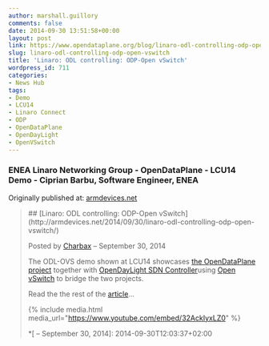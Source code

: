 ```yaml
---
author: marshall.guillory
comments: false
date: 2014-09-30 13:51:58+00:00
layout: post
link: https://www.opendataplane.org/blog/linaro-odl-controlling-odp-open-vswitch/
slug: linaro-odl-controlling-odp-open-vswitch
title: 'Linaro: ODL controlling: ODP-Open vSwitch'
wordpress_id: 711
categories:
- News Hub
tags:
- Demo
- LCU14
- Linaro Connect
- ODP
- OpenDataPlane
- OpenDayLight
- OpenVSwitch
---
```

### ENEA Linaro Networking Group - OpenDataPlane - LCU14 Demo - Ciprian Barbu, Software Engineer, ENEA

Originally published at: [armdevices.net](http://armdevices.net/2014/09/30/linaro-odl-controlling-odp-open-vswitch/)

<blockquote markdown="1">
## [Linaro: ODL controlling: ODP-Open vSwitch](http://armdevices.net/2014/09/30/linaro-odl-controlling-odp-open-vswitch/)

Posted by [Charbax](http://armdevices.net/author/charbax/) – September 30, 2014

The ODL-OVS demo shown at LCU14 showcases [the OpenDataPlane project](http://opendataplane.org/) together with [OpenDayLight SDN Controller](https://wiki.opendaylight.org/view/OpenDaylight_Controller:Main)using [Open vSwitch](http://openvswitch.org/) to bridge the two projects.

Read the the rest of the [article](http://armdevices.net/2014/09/30/linaro-odl-controlling-odp-open-vswitch/)...

{% include media.html media_url="https://www.youtube.com/embed/32AckIyxLZ0" %}

*[ – September 30, 2014]: 2014-09-30T12:03:37+02:00
</blockquote>
